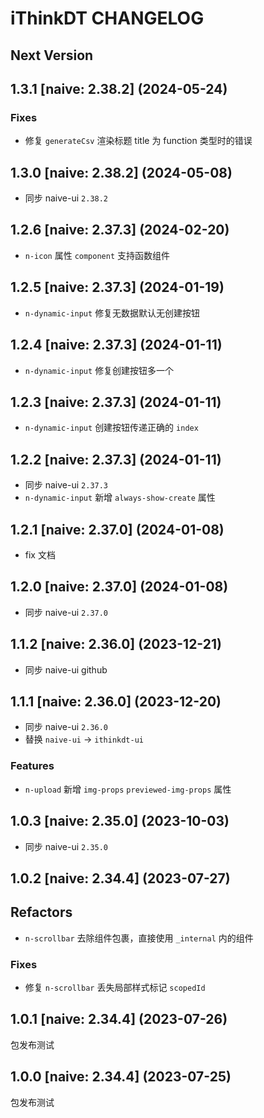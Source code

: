# iThinkDT CHANGELOG

## Next Version

## 1.3.1 [naive: 2.38.2] (2024-05-24)

### Fixes

- 修复 `generateCsv` 渲染标题 title 为 function 类型时的错误

## 1.3.0 [naive: 2.38.2] (2024-05-08)

- 同步 naive-ui `2.38.2`

## 1.2.6 [naive: 2.37.3] (2024-02-20)

- `n-icon` 属性 `component` 支持函数组件

## 1.2.5 [naive: 2.37.3] (2024-01-19)

- `n-dynamic-input` 修复无数据默认无创建按钮

## 1.2.4 [naive: 2.37.3] (2024-01-11)

- `n-dynamic-input` 修复创建按钮多一个

## 1.2.3 [naive: 2.37.3] (2024-01-11)

- `n-dynamic-input` 创建按钮传递正确的 `index`

## 1.2.2 [naive: 2.37.3] (2024-01-11)

- 同步 naive-ui `2.37.3`
- `n-dynamic-input` 新增 `always-show-create` 属性

## 1.2.1 [naive: 2.37.0] (2024-01-08)

- fix 文档

## 1.2.0 [naive: 2.37.0] (2024-01-08)

- 同步 naive-ui `2.37.0`

## 1.1.2 [naive: 2.36.0] (2023-12-21)

- 同步 naive-ui github

## 1.1.1 [naive: 2.36.0] (2023-12-20)

- 同步 naive-ui `2.36.0`
- 替换 `naive-ui` -> `ithinkdt-ui`

### Features

- `n-upload` 新增 `img-props` `previewed-img-props` 属性

## 1.0.3 [naive: 2.35.0] (2023-10-03)

- 同步 naive-ui `2.35.0`

## 1.0.2 [naive: 2.34.4] (2023-07-27)

## Refactors

- `n-scrollbar` 去除组件包裹，直接使用 `_internal` 内的组件

### Fixes

- 修复 `n-scrollbar` 丢失局部样式标记 `scopedId`

## 1.0.1 [naive: 2.34.4] (2023-07-26)

包发布测试

## 1.0.0 [naive: 2.34.4] (2023-07-25)

包发布测试
